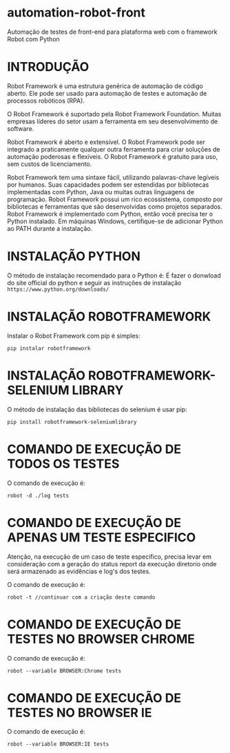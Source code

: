 # automation-robot-front
  Automação de testes de front-end para plataforma web com o framework Robot com Python

##

# INTRODUÇÃO
  Robot Framework é uma estrutura genérica de automação de código aberto. 
   Ele pode ser usado para automação de testes e automação de processos robóticos (RPA).

  O Robot Framework é suportado pela Robot Framework Foundation.
   Muitas empresas líderes do setor usam a ferramenta em seu desenvolvimento de software.

  Robot Framework é aberto e extensível. O Robot Framework pode ser integrado a praticamente qualquer outra ferramenta
   para criar soluções de automação poderosas e flexíveis. O Robot Framework é gratuito para uso, sem custos de licenciamento.

  Robot Framework tem uma sintaxe fácil, utilizando palavras-chave legíveis por humanos.
   Suas capacidades podem ser estendidas por bibliotecas implementadas com Python,
    Java ou muitas outras linguagens de programação. Robot Framework possui um rico ecossistema,
    	composto por bibliotecas e ferramentas que são desenvolvidas como projetos separados.
  Robot Framework é implementado com Python, então você precisa ter o Python instalado.
	 Em máquinas Windows, certifique-se de adicionar Python ao PATH durante a instalação.


##

# INSTALAÇÃO PYTHON 
  O método de instalação recomendado para o Python é:
  É fazer o donwload do site official do python e seguir as instruções de instalação
	```
	https://www.python.org/downloads/
	```
##

# INSTALAÇÃO ROBOTFRAMEWORK
  Instalar o Robot Framework com pip é simples:
  ```
  pip instalar robotframework
  ```
##

# INSTALAÇÃO ROBOTFRAMEWORK-SELENIUM LIBRARY
  O método de instalação das bibliotecas do selenium é usar pip:
  ```
  pip install robotframework-seleniumlibrary
  ```
##

# COMANDO DE EXECUÇÃO DE TODOS OS TESTES
  O comando de execução é:
  ```
  robot -d ./log tests
  ```
##

# COMANDO DE EXECUÇÃO DE APENAS UM TESTE ESPECIFICO
  Atenção, na execução de um caso de teste especifico, precisa levar em consideração com a geração do status report da execução
    diretorio onde será armazenado as evidências e log's dos testes.

  O comando de execução é:
  ```
  robot -t //continuar com a criação deste comando
  ```
##  

# COMANDO DE EXECUÇÃO DE TESTES NO BROWSER CHROME
  O comando de execução é:
  ```
  robot --variable BROWSER:Chrome tests
  ```
##

# COMANDO DE EXECUÇÃO DE TESTES NO BROWSER IE
  O comando de execução é:
  ```
  robot --variable BROWSER:IE tests
  ```
##
  


